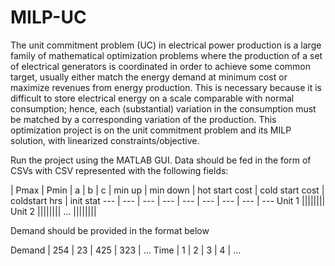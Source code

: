 # MILP-UC
The unit commitment problem (UC) in electrical power production is a large family of mathematical optimization problems where the production of a set of electrical generators is coordinated in order to achieve some common target, usually either match the energy demand at minimum cost or maximize revenues from energy production. This is necessary because it is difficult to store electrical energy on a scale comparable with normal consumption; hence, each (substantial) variation in the consumption must be matched by a corresponding variation of the production.
This optimization project is on the unit commitment problem and its MILP solution, with linearized constraints/objective.

Run the project using the MATLAB GUI. Data should be fed in the form of CSVs with CSV represented with the following fields:

 | Pmax | Pmin | a | b | c | min up | min down | hot start cost | cold start cost | coldstart hrs | init stat
 --- | --- | --- | --- | --- | --- | --- | --- | --- 
Unit 1 ||||||||
Unit 2 ||||||||
... ||||||||

Demand should be provided in the format below

Demand | 254 | 23 | 425 | 323 | ...
Time | 1 | 2 | 3 | 4 | ... 
